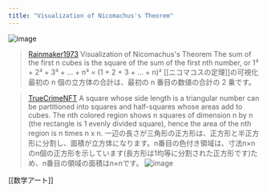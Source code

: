 ```yaml
---
title: "Visualization of Nicomachus's Theorem"
---
```


![image](https://gyazo.com/16f62af4fbd3281736ef0b0bc98a63b1/thumb/1000)
> [Rainmaker1973](https://x.com/Rainmaker1973/status/1763113277687562330) Visualization of Nicomachus's Theorem
>  The sum of the first n cubes is the square of the sum of the first nth number, or
>  1³ + 2³ + 3³ + ... + n³ = (1 + 2 + 3 + ... + n)²
>  [[ニコマコスの定理]]の可視化
>  最初の n 個の立方体の合計は、最初の n 番目の数値の合計の 2 乗です。

> [TrueCrimeNFT](https://x.com/TrueCrimeNFT/status/1820428323803034027) A square whose side length is a triangular number can be partitioned into squares and half-squares whose areas add to cubes. The nth colored region shows n squares of dimension n by n (the rectangle is 1 evenly divided square), hence the area of the nth region is n times n x n.
>  一辺の長さが三角形の正方形は、正方形と半正方形に分割し、面積が立方体になります。n番目の色付き領域は、寸法n×nのn個の正方形を示しています(長方形は1均等に分割された正方形です)ため、n番目の領域の面積はn×nです。
>  ![image](https://pbs.twimg.com/media/GUN152EXcAEXdxX?format=png&name=small#.png)

[[数学アート]]

